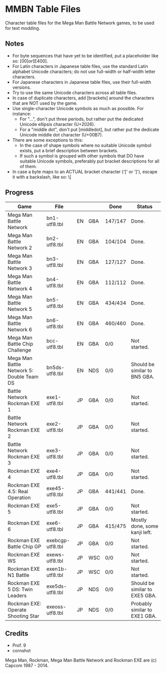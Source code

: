 MMBN Table Files
================
Character table files for the Mega Man Battle Network games, to be used for text modding.

Notes
-----
* For byte sequences that have yet to be identified, put a placeholder like so: [$00] or [$E400].
* For Latin characters in Japanese table files, use the standard Latin alphabet Unicode characters; do not use full-width or half-width letter characters.
* For Japanese characters in Japanese table files, use their full-width versions.
* Try to use the same Unicode characters across all table files.
* In case of duplicate characters, add [brackets] around the characters that are NOT used by the game.
* Use single-character Unicode symbols as much as possible. For instance:
  * For "...", don't put three periods, but rather put the dedicated Unicode ellipsis character (U+2026).
  * For a "middle dot", don't put [middledot], but rather put the dedicate Unicode middle dot character (U+00B7).
* There are some exceptions to this:
  * In the case of shape symbols where no suitable Unicode symbol exists, put a brief description between brackets.
  * If such a symbol is grouped with other symbols that DO have suitable Unicode symbols, preferably put bracket descriptions for all of them.
* In case a byte maps to an ACTUAL bracket character ('[' or ']'), escape it with a backslash, like so: \\[

Progress
--------
| Game                                      | File             |          |        | Done    | Status                         |
| ----------------------------------------- | ---------------- |--------- | ------ | --------| ------------------------------ |
| Mega Man Battle Network                   | bn1-utf8.tbl     | EN       | GBA    | 147/147 | Done.                          |
| Mega Man Battle Network 2                 | bn2-utf8.tbl     | EN       | GBA    | 104/104 | Done.                          |
| Mega Man Battle Network 3                 | bn3-utf8.tbl     | EN       | GBA    | 127/127 | Done.                          |
| Mega Man Battle Network 4                 | bn4-utf8.tbl     | EN       | GBA    | 112/112 | Done.                          |
| Mega Man Battle Network 5                 | bn5-utf8.tbl     | EN       | GBA    | 434/434 | Done.                          |
| Mega Man Battle Network 6                 | bn6-utf8.tbl     | EN       | GBA    | 460/460 | Done.                          |
| Mega Man Battle Chip Challenge            | bcc-utf8.tbl     | EN       | GBA    | 0/0     | Not started.                   |
| Mega Man Battle Network 5: Double Team DS | bn5ds-utf8.tbl   | EN       | NDS    | 0/0     | Should be similar to BN5 GBA.  |
| Battle Network Rockman EXE 1              | exe1-utf8.tbl    | JP       | GBA    | 0/0     | Not started.                   |
| Battle Network Rockman EXE 2              | exe2-utf8.tbl    | JP       | GBA    | 0/0     | Not started.                   |
| Battle Network Rockman EXE 3              | exe3-utf8.tbl    | JP       | GBA    | 0/0     | Not started.                   |
| Rockman EXE 4                             | exe4-utf8.tbl    | JP       | GBA    | 0/0     | Not started.                   |
| Rockman EXE 4.5: Real Operation           | exe45-utf8.tbl   | JP       | GBA    | 441/441 | Done.                          |
| Rockman EXE 5                             | exe5-utf8.tbl    | JP       | GBA    | 0/0     | Not started.                   |
| Rockman EXE 6                             | exe6-utf8.tbl    | JP       | GBA    | 415/475 | Mostly done, some kanji left.  |
| Rockman EXE Battle Chip GP                | exebcgp-utf8.tbl | JP       | GBA    | 0/0     | Not started.                   |
| Rockman EXE WS                            | exews-utf8.tbl   | JP       | WSC    | 0/0     | Not started.                   |
| Rockman EXE N1 Battle                     | exen1b-utf8.tbl  | JP       | WSC    | 0/0     | Not started.                   |
| Rockman EXE 5 DS: Twin Leaders            | exe5ds-utf8.tbl  | JP       | NDS    | 0/0     | Should be similar to EXE5 GBA. |
| Rockman EXE: Operate Shooting Star        | exeoss-utf8.tbl  | JP       | NDS    | 0/0     | Probably similar to EXE1 GBA.  |

Credits
-------
* Prof. 9
* cornshot

Mega Man, Rockman, Mega Man Battle Network and Rockman EXE are (c) Capcom 1987 - 2014.